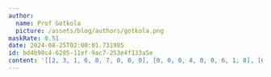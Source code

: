```yaml
---
author:
  name: Prof Gotkola
  picture: /assets/blog/authors/gotkola.png
maskRate: 0.51
date: 2024-08-25T02:00:01.731985
id: bd4b90c4-6285-11ef-9ac7-253e4f133a5e
content: '[[2, 3, 1, 6, 0, 7, 0, 0, 0], [0, 0, 0, 4, 0, 0, 6, 1, 8], [6, 4, 8, 5, 0, 0, 2, 0, 3], [4, 0, 0, 8, 0, 0, 0, 0, 1], [0, 8, 7, 1, 0, 2, 4, 0, 0], [5, 0, 9, 3, 4, 0, 0, 0, 0], [9, 6, 0, 0, 0, 0, 1, 8, 0], [1, 0, 0, 2, 6, 8, 0, 0, 9], [0, 0, 0, 9, 3, 1, 0, 4, 0]]'
---
```

